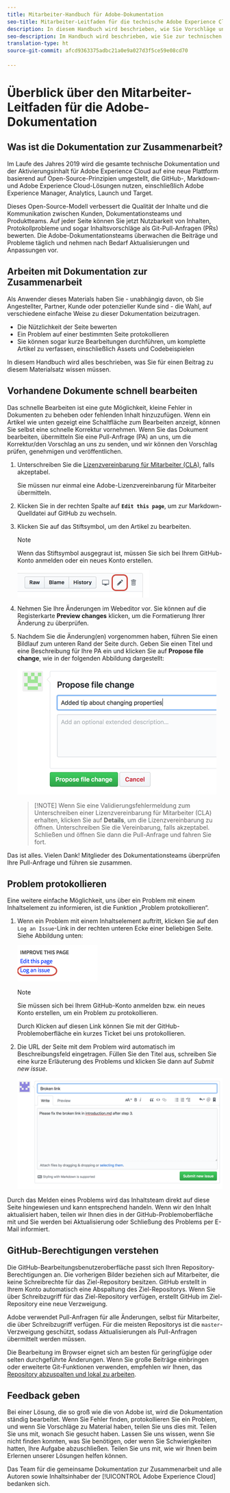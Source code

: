 ```yaml
---
title: Mitarbeiter-Handbuch für Adobe-Dokumentation
seo-title: Mitarbeiter-Leitfaden für die technische Adobe Experience Cloud-Dokumentation
description: In diesem Handbuch wird beschrieben, wie Sie Vorschläge und Ergänzungen zur Adobe-Dokumentationsseite hinzufügen können.
seo-description: Im Handbuch wird beschrieben, wie Sie zur technischen [!UICONTROL Adobe Experience Cloud]-Dokumentation beitragen können.
translation-type: ht
source-git-commit: afcd9363375adbc21a0e9a027d3f5ce59e08cd70

---
```



# Überblick über den Mitarbeiter-Leitfaden für die Adobe-Dokumentation

## Was ist die Dokumentation zur Zusammenarbeit?

Im Laufe des Jahres 2019 wird die gesamte technische Dokumentation und der Aktivierungsinhalt für Adobe Experience Cloud auf eine neue Plattform basierend auf Open-Source-Prinzipien umgestellt, die GitHub-, Markdown- und Adobe Experience Cloud-Lösungen nutzen, einschließlich Adobe Experience Manager, Analytics, Launch und Target.

Dieses Open-Source-Modell verbessert die Qualität der Inhalte und die Kommunikation zwischen Kunden, Dokumentationsteams und Produktteams. Auf jeder Seite können Sie jetzt Nutzbarkeit von Inhalten, Protokollprobleme und sogar Inhaltsvorschläge als Git-Pull-Anfragen (PRs) bewerten. Die Adobe-Dokumentationsteams überwachen die Beiträge und Probleme täglich und nehmen nach Bedarf Aktualisierungen und Anpassungen vor.

## Arbeiten mit Dokumentation zur Zusammenarbeit

Als Anwender dieses Materials haben Sie - unabhängig davon, ob Sie Angestellter, Partner, Kunde oder potenzieller Kunde sind - die Wahl, auf verschiedene einfache Weise zu dieser Dokumentation beizutragen.

* Die Nützlichkeit der Seite bewerten
* Ein Problem auf einer bestimmten Seite protokollieren
* Sie können sogar kurze Bearbeitungen durchführen, um komplette Artikel zu verfassen, einschließlich Assets und Codebeispielen

In diesem Handbuch wird alles beschrieben, was Sie für einen Beitrag zu diesem Materialsatz wissen müssen.

<!--
> [!IMPORTANT]
> All repositories that publish to docs.adobe.com have adopted the [Adobe Open Source Code of Conduct](../code-of-conduct.md) or the [.NET Foundation Code of Conduct](https://dotnetfoundation.org/code-of-conduct). For more information, see the [Contributing](../contributing.md) article.
>
> Minor corrections or clarifications to documentation and code examples in public repositories are covered by the [Adobe Documentation Terms of Use](https://www.adobe.com/legal/terms.html). New or significant changes generate a comment in the pull request, asking you to submit an online Contribution License Agreement (CLA) if you are not an employee of Adobe. We need you to complete the online form before we can review or accept your pull request.
-->

## Vorhandene Dokumente schnell bearbeiten

Das schnelle Bearbeiten ist eine gute Möglichkeit, kleine Fehler in Dokumenten zu beheben oder fehlenden Inhalt hinzuzufügen. Wenn ein Artikel wie unten gezeigt eine Schaltfläche zum Bearbeiten anzeigt, können Sie selbst eine schnelle Korrektur vornehmen. Wenn Sie das Dokument bearbeiten, übermitteln Sie eine Pull-Anfrage (PA) an uns, um die Korrektur/den Vorschlag an uns zu senden, und wir können den Vorschlag prüfen, genehmigen und veröffentlichen.

1. Unterschreiben Sie die [Lizenzvereinbarung für Mitarbeiter (CLA)](http://opensource.adobe.com/cla.html), falls akzeptabel.

   Sie müssen nur einmal eine Adobe-Lizenzvereinbarung für Mitarbeiter übermitteln.
1. Klicken Sie in der rechten Spalte auf **`Edit this page`**, um zur Markdown-Quelldatei auf GitHub zu wechseln.
1. Klicken Sie auf das Stiftsymbol, um den Artikel zu bearbeiten.

   > [!NOTE]
   > Wenn das Stiftsymbol ausgegraut ist, müssen Sie sich bei Ihrem GitHub-Konto anmelden oder ein neues Konto erstellen.

   ![Position des Stiftsymbols](assets/edit-icon.png)

1. Nehmen Sie Ihre Änderungen im Webeditor vor. Sie können auf die Registerkarte **Preview changes** klicken, um die Formatierung Ihrer Änderung zu überprüfen.
1. Nachdem Sie die Änderung(en) vorgenommen haben, führen Sie einen Bildlauf zum unteren Rand der Seite durch. Geben Sie einen Titel und eine Beschreibung für Ihre PA ein und klicken Sie auf **Propose file change**, wie in der folgenden Abbildung dargestellt:

   ![Änderung vorschlagen](assets/submit-pull-request.png)

   >[!NOTE] Wenn Sie eine Validierungsfehlermeldung zum Unterschreiben einer Lizenzvereinbarung für Mitarbeiter (CLA) erhalten, klicken Sie auf **Details**, um die Lizenzvereinbarung zu öffnen. Unterschreiben Sie die Vereinbarung, falls akzeptabel. Schließen und öffnen Sie dann die Pull-Anfrage und fahren Sie fort.

Das ist alles. Vielen Dank! Mitglieder des Dokumentationsteams überprüfen Ihre Pull-Anfrage und führen sie zusammen.

## Problem protokollieren

Eine weitere einfache Möglichkeit, uns über ein Problem mit einem Inhaltselement zu informieren, ist die Funktion „Problem protokollieren“.

1. Wenn ein Problem mit einem Inhaltselement auftritt, klicken Sie auf den `Log an Issue`-Link in der rechten unteren Ecke einer beliebigen Seite. Siehe Abbildung unten:

   ![](assets/git_log_issue.png)

   > [!NOTE]
   > Sie müssen sich bei Ihrem GitHub-Konto anmelden bzw. ein neues Konto erstellen, um ein Problem zu protokollieren.

   Durch Klicken auf diesen Link können Sie mit der GitHub-Problemoberfläche ein kurzes Ticket bei uns protokollieren.

1. Die URL der Seite mit dem Problem wird automatisch im Beschreibungsfeld eingetragen. Füllen Sie den Titel aus, schreiben Sie eine kurze Erläuterung des Problems und klicken Sie dann auf *Submit new issue*.

   ![](assets/git_issue_example.png)

Durch das Melden eines Problems wird das Inhaltsteam direkt auf diese Seite hingewiesen und kann entsprechend handeln. Wenn wir den Inhalt aktualisiert haben, teilen wir Ihnen dies in der GitHub-Problemoberfläche mit und Sie werden bei Aktualisierung oder Schließung des Problems per E-Mail informiert.

## GitHub-Berechtigungen verstehen

Die GitHub-Bearbeitungsbenutzeroberfläche passt sich Ihren Repository-Berechtigungen an. Die vorherigen Bilder beziehen sich auf Mitarbeiter, die keine Schreibrechte für das Ziel-Repository besitzen. GitHub erstellt in Ihrem Konto automatisch eine Abspaltung des Ziel-Repositorys. Wenn Sie über Schreibzugriff für das Ziel-Repository verfügen, erstellt GitHub im Ziel-Repository eine neue Verzweigung.

Adobe verwendet Pull-Anfragen für alle Änderungen, selbst für Mitarbeiter, die über Schreibzugriff verfügen. Für die meisten Repositorys ist die `master`-Verzweigung geschützt, sodass Aktualisierungen als Pull-Anfragen übermittelt werden müssen.

Die Bearbeitung im Browser eignet sich am besten für geringfügige oder selten durchgeführte Änderungen. Wenn Sie große Beiträge einbringen oder erweiterte Git-Funktionen verwenden, empfehlen wir Ihnen, das [Repository abzuspalten und lokal zu arbeiten](setup/full-workflow.md).

## Feedback geben

Bei einer Lösung, die so groß wie die von Adobe ist, wird die Dokumentation ständig bearbeitet. Wenn Sie Fehler finden, protokollieren Sie ein Problem, und wenn Sie Vorschläge zu Material haben, teilen Sie uns dies mit. Teilen Sie uns mit, wonach Sie gesucht haben. Lassen Sie uns wissen, wenn Sie nicht finden konnten, was Sie benötigen, oder wenn Sie Schwierigkeiten hatten, Ihre Aufgabe abzuschließen. Teilen Sie uns mit, wie wir Ihnen beim Erlernen unserer Lösungen helfen können.

Das Team für die gemeinsame Dokumentation zur Zusammenarbeit und alle Autoren sowie Inhaltsinhaber der [!UICONTROL Adobe Experience Cloud] bedanken sich.
